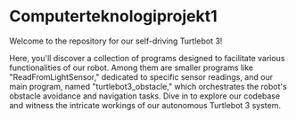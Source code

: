 # Computerteknologiprojekt1
Welcome to the repository for our self-driving Turtlebot 3! 

Here, you'll discover a collection of programs designed to facilitate various functionalities of our robot. Among them are smaller programs like "ReadFromLightSensor," dedicated to specific sensor readings, and our main program, named "turtlebot3_obstacle," which orchestrates the robot's obstacle avoidance and navigation tasks. Dive in to explore our codebase and witness the intricate workings of our autonomous Turtlebot 3 system.
